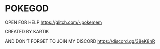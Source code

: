 # POKEGOD

OPEN FOR HELP https://glitch.com/~pokemem

CREATED BY KARTIK 

AND DON'T FORGET TO JOIN MY DISCORD https://discord.gg/38eK8nR

